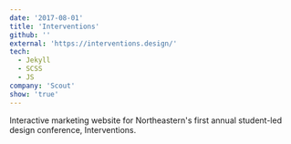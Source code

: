 ```yaml
---
date: '2017-08-01'
title: 'Interventions'
github: ''
external: 'https://interventions.design/'
tech:
  - Jekyll
  - SCSS
  - JS
company: 'Scout'
show: 'true'
---
```


Interactive marketing website for Northeastern's first annual student-led design conference, Interventions.
